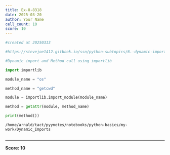 ```yaml
---
title: Ex-8-8318
date: 2025-03-20
author: Your Name
cell_count: 10
score: 10
---
```


```python
#created at 20250313
```


```python
#https://stevejoe1412.gitbook.io/ssn/python-subtopics/6.-dynamic-imports
```


```python
#Dynamic import and Method call using importlib
```


```python
import importlib
```


```python
module_name = "os"
```


```python
method_name = "getcwd"
```


```python
module = importlib.import_module(module_name)
```


```python
method = getattr(module, method_name)
```


```python
print(method())
```

    /home/arnald/tact/pyynotes/notebooks/python-basics/my-work/Dynamic_Imports



```python

```


---
**Score: 10**